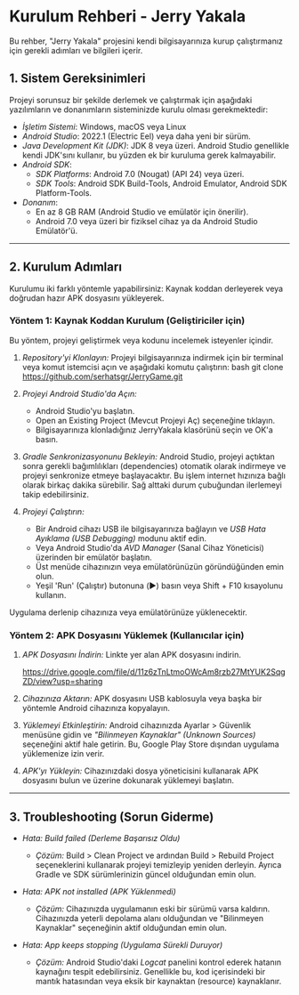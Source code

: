 # Kurulum Rehberi - Jerry Yakala

Bu rehber, "Jerry Yakala" projesini kendi bilgisayarınıza kurup çalıştırmanız için gerekli adımları ve bilgileri içerir.

## 1. Sistem Gereksinimleri 

Projeyi sorunsuz bir şekilde derlemek ve çalıştırmak için aşağıdaki yazılımların ve donanımların sisteminizde kurulu olması gerekmektedir:

- *İşletim Sistemi*: Windows, macOS veya Linux
- *Android Studio*: 2022.1 (Electric Eel) veya daha yeni bir sürüm.
- *Java Development Kit (JDK)*: JDK 8 veya üzeri. Android Studio genellikle kendi JDK'sını kullanır, bu yüzden ek bir kuruluma gerek kalmayabilir.
- *Android SDK*:
  - *SDK Platforms*: Android 7.0 (Nougat) (API 24) veya üzeri.
  - *SDK Tools*: Android SDK Build-Tools, Android Emulator, Android SDK Platform-Tools.
- *Donanım*:
  - En az 8 GB RAM (Android Studio ve emülatör için önerilir).
  - Android 7.0 veya üzeri bir fiziksel cihaz ya da Android Studio Emülatör'ü.

---

## 2. Kurulum Adımları

Kurulumu iki farklı yöntemle yapabilirsiniz: Kaynak koddan derleyerek veya doğrudan hazır APK dosyasını yükleyerek.

### Yöntem 1: Kaynak Koddan Kurulum (Geliştiriciler için)

Bu yöntem, projeyi geliştirmek veya kodunu incelemek isteyenler içindir.

1.  *Repository'yi Klonlayın:*
    Projeyi bilgisayarınıza indirmek için bir terminal veya komut istemcisi açın ve aşağıdaki komutu çalıştırın:
    bash
    git clone https://github.com/serhatsgr/JerryGame.git
    
    

2.  *Projeyi Android Studio'da Açın:*
    - Android Studio'yu başlatın.
    - Open an Existing Project (Mevcut Projeyi Aç) seçeneğine tıklayın.
    - Bilgisayarınıza klonladığınız JerryYakala klasörünü seçin ve OK'a basın.

3.  *Gradle Senkronizasyonunu Bekleyin:*
    Android Studio, projeyi açtıktan sonra gerekli bağımlılıkları (dependencies) otomatik olarak indirmeye ve projeyi senkronize etmeye başlayacaktır. Bu işlem internet hızınıza bağlı olarak birkaç dakika sürebilir. Sağ alttaki durum çubuğundan ilerlemeyi takip edebilirsiniz.

4.  *Projeyi Çalıştırın:*
    - Bir Android cihazı USB ile bilgisayarınıza bağlayın ve *USB Hata Ayıklama (USB Debugging)* modunu aktif edin.
    - Veya Android Studio'da *AVD Manager* (Sanal Cihaz Yöneticisi) üzerinden bir emülatör başlatın.
    - Üst menüde cihazınızın veya emülatörünüzün göründüğünden emin olun.
    - Yeşil 'Run' (Çalıştır) butonuna (▶️) basın veya Shift + F10 kısayolunu kullanın.

Uygulama derlenip cihazınıza veya emülatörünüze yüklenecektir.

### Yöntem 2: APK Dosyasını Yüklemek (Kullanıcılar için)

1.  *APK Dosyasını İndirin:*
    Linkte yer alan APK dosyasını indirin. 
    
    https://drive.google.com/file/d/11z6zTnLtmoOWcAm8rzb27MtYUK2SqgZD/view?usp=sharing

2.  *Cihazınıza Aktarın:*
    APK dosyasını USB kablosuyla veya başka bir yöntemle Android cihazınıza kopyalayın.

3.  *Yüklemeyi Etkinleştirin:*
    Android cihazınızda Ayarlar > Güvenlik menüsüne gidin ve *"Bilinmeyen Kaynaklar" (Unknown Sources)* seçeneğini aktif hale getirin. Bu, Google Play Store dışından uygulama yüklemenize izin verir.

4.  *APK'yı Yükleyin:*
    Cihazınızdaki dosya yöneticisini kullanarak APK dosyasını bulun ve üzerine dokunarak yüklemeyi başlatın.

---

## 3. Troubleshooting (Sorun Giderme)

- *Hata: Build failed (Derleme Başarısız Oldu)*
  - *Çözüm:* Build > Clean Project ve ardından Build > Rebuild Project seçeneklerini kullanarak projeyi temizleyip yeniden derleyin. Ayrıca Gradle ve SDK sürümlerinizin güncel olduğundan emin olun.

- *Hata: APK not installed (APK Yüklenmedi)*
  - *Çözüm:* Cihazınızda uygulamanın eski bir sürümü varsa kaldırın. Cihazınızda yeterli depolama alanı olduğundan ve "Bilinmeyen Kaynaklar" seçeneğinin aktif olduğundan emin olun.

- *Hata: App keeps stopping (Uygulama Sürekli Duruyor)*
  - *Çözüm:* Android Studio'daki *Logcat* panelini kontrol ederek hatanın kaynağını tespit edebilirsiniz. Genellikle bu, kod içerisindeki bir mantık hatasından veya eksik bir kaynaktan (resource) kaynaklanır.
